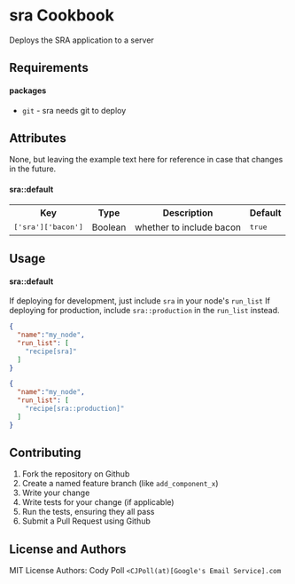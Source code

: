sra Cookbook
============
Deploys the SRA application to a server

Requirements
------------
#### packages
- `git` - sra needs git to deploy

Attributes
----------
None, but leaving the example text here for reference in case that changes in the future.
#### sra::default
<table>
  <tr>
    <th>Key</th>
    <th>Type</th>
    <th>Description</th>
    <th>Default</th>
  </tr>
  <tr>
    <td><tt>['sra']['bacon']</tt></td>
    <td>Boolean</td>
    <td>whether to include bacon</td>
    <td><tt>true</tt></td>
  </tr>
</table>

Usage
-----
#### sra::default
If deploying for development, just include `sra` in your node's `run_list`
If deploying for production, include `sra::production` in the `run_list`
instead.

```json
{
  "name":"my_node",
  "run_list": [
    "recipe[sra]"
  ]
}
```

```json
{
  "name":"my_node",
  "run_list": [
    "recipe[sra::production]"
  ]
}
```

Contributing
------------
1. Fork the repository on Github
2. Create a named feature branch (like `add_component_x`)
3. Write your change
4. Write tests for your change (if applicable)
5. Run the tests, ensuring they all pass
6. Submit a Pull Request using Github

License and Authors
-------------------
MIT License
Authors: Cody Poll `<CJPoll(at)[Google's Email Service].com`
